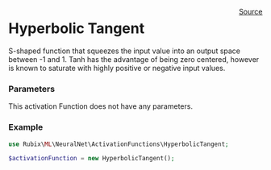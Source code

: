 <span style="float:right;"><a href="https://github.com/RubixML/RubixML/blob/master/src/NeuralNet/ActivationFunctions/HyperbolicTangent.php">Source</a></span>

# Hyperbolic Tangent
S-shaped function that squeezes the input value into an output space between -1 and 1. Tanh has the advantage of being zero centered, however is known to saturate with highly positive or negative input values.

### Parameters
This activation Function does not have any parameters.

### Example
```php
use Rubix\ML\NeuralNet\ActivationFunctions\HyperbolicTangent;

$activationFunction = new HyperbolicTangent();
```